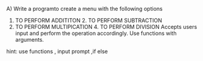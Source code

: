 A) Write a programto create a menu with the following options
1. TO PERFORM ADDITITON 2. TO PERFORM SUBTRACTION
3. TO PERFORM MULTIPICATION 4. TO PERFORM DIVISION
Accepts users input and perform the operation accordingly. Use functions with arguments.

hint: use functions , input prompt ,if else




